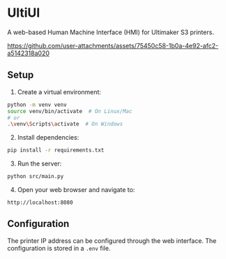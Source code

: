# UltiUI

A web-based Human Machine Interface (HMI) for Ultimaker S3 printers.

https://github.com/user-attachments/assets/75450c58-1b0a-4e92-afc2-a5142318a020

## Setup

1. Create a virtual environment:
```bash
python -m venv venv
source venv/bin/activate  # On Linux/Mac
# or
.\venv\Scripts\activate  # On Windows
```

2. Install dependencies:
```bash
pip install -r requirements.txt
```

3. Run the server:
```bash
python src/main.py
```

4. Open your web browser and navigate to:
```
http://localhost:8080
```

## Configuration
The printer IP address can be configured through the web interface. The configuration is stored in a `.env` file. 


